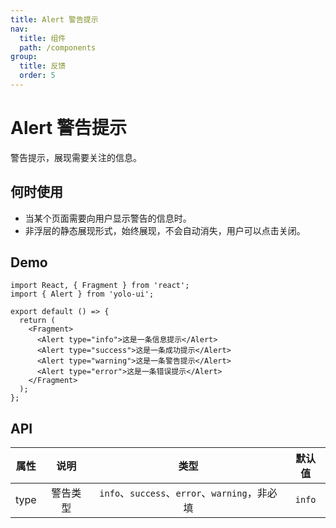 ```yaml
---
title: Alert 警告提示
nav:
  title: 组件
  path: /components
group:
  title: 反馈
  order: 5
---
```


# Alert 警告提示

警告提示，展现需要关注的信息。

## 何时使用

- 当某个页面需要向用户显示警告的信息时。
- 非浮层的静态展现形式，始终展现，不会自动消失，用户可以点击关闭。

## Demo

```tsx
import React, { Fragment } from 'react';
import { Alert } from 'yolo-ui';

export default () => {
  return (
    <Fragment>
      <Alert type="info">这是一条信息提示</Alert>
      <Alert type="success">这是一条成功提示</Alert>
      <Alert type="warning">这是一条警告提示</Alert>
      <Alert type="error">这是一条错误提示</Alert>
    </Fragment>
  );
};
```

## API

| 属性 |   说明   |                     类型                      | 默认值 |
| :--: | :------: | :-------------------------------------------: | :----: |
| type | 警告类型 | `info`、`success`、`error`、`warning`，非必填 | `info` |
